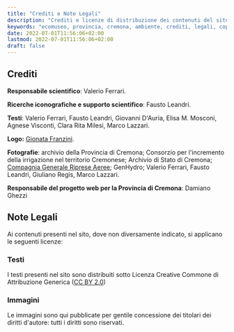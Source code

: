 ```yaml
---
title: "Crediti e Note Legali"
description: "Crediti e licenze di distribuzione dei contenuti del sito - Il terriotorio come Ecomuseo"
keywords: "ecomuseo, provincia, cremona, ambiente, crediti, legali, copyright"
date: 2022-07-01T11:56:06+02:00
lastmod: 2022-07-01T11:56:06+02:00
draft: false
---
```


## Crediti
**Responsabile scientifico**: Valerio Ferrari.

**Ricerche iconografiche e supporto scientifico**: Fausto Leandri.

**Testi**: Valerio Ferrari, Fausto Leandri, Giovanni D'Auria, Elisa M. Mosconi, Agnese Visconti, Clara Rita Milesi, Marco Lazzari.

**Logo:** [Gionata Franzini](mailto:info@studiofranzini.com).

**Fotografie**: archivio della Provincia di Cremona; Consorzio per l'incremento della irrigazione nel territorio Cremonese; Archivio di Stato di Cremona; [Compagnia Generale Riprese Aeree](https://www.cgrspa.com); GenHydro; Valerio Ferrari, Fausto Leandri, Giuliano Regis, Marco Lazzari.

**Responsabile del progetto web per la Provincia di Cremona**: Damiano Ghezzi

## Note Legali
Ai contenuti presenti nel sito, dove non diversamente indicato, si applicano le seguenti licenze:

### Testi
I testi presenti nel sito sono distribuiti sotto Licenza Creative Commone di Attribuzione Generica ([CC BY 2.0](https://creativecommons.org/licenses/by/2.0/deed.it))

### Immagini
Le immagini  sono qui pubblicate per gentile concessione dei titolari
dei diritti d'autore: tutti i diritti sono riservati.
